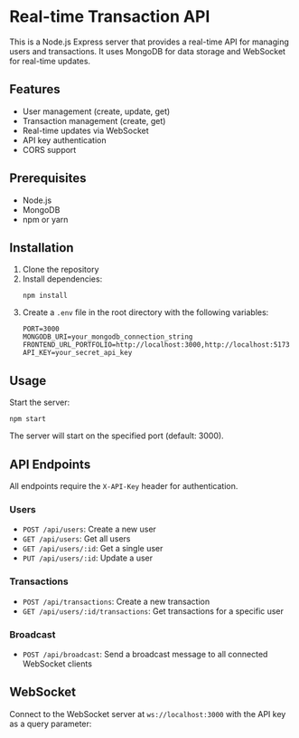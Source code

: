 # Real-time Transaction API

This is a Node.js Express server that provides a real-time API for managing users and transactions. It uses MongoDB for data storage and WebSocket for real-time updates.

## Features

- User management (create, update, get)
- Transaction management (create, get)
- Real-time updates via WebSocket
- API key authentication
- CORS support

## Prerequisites

- Node.js
- MongoDB
- npm or yarn

## Installation

1. Clone the repository
2. Install dependencies:
   ```
   npm install
   ```
3. Create a `.env` file in the root directory with the following variables:
   ```
   PORT=3000
   MONGODB_URI=your_mongodb_connection_string
   FRONTEND_URL_PORTFOLIO=http://localhost:3000,http://localhost:5173
   API_KEY=your_secret_api_key
   ```

## Usage

Start the server:
```
npm start
```

The server will start on the specified port (default: 3000).

## API Endpoints

All endpoints require the `X-API-Key` header for authentication.

### Users

- `POST /api/users`: Create a new user
- `GET /api/users`: Get all users
- `GET /api/users/:id`: Get a single user
- `PUT /api/users/:id`: Update a user

### Transactions

- `POST /api/transactions`: Create a new transaction
- `GET /api/users/:id/transactions`: Get transactions for a specific user

### Broadcast

- `POST /api/broadcast`: Send a broadcast message to all connected WebSocket clients

## WebSocket

Connect to the WebSocket server at `ws://localhost:3000` with the API key as a query parameter:
